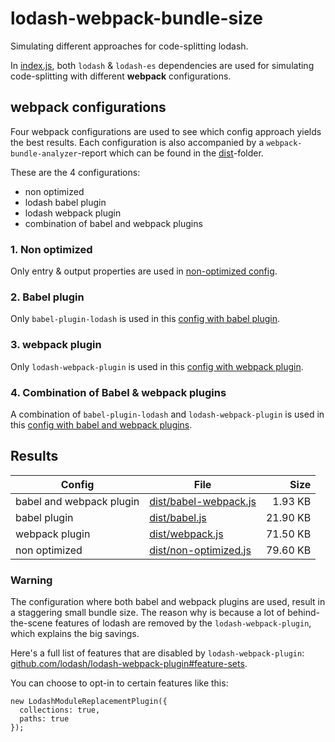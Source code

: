 # lodash-webpack-bundle-size
Simulating different approaches for code-splitting lodash. 

In [index.js](./index.js), both `lodash` & `lodash-es` dependencies are used for simulating code-splitting with different **webpack** configurations.

## webpack configurations
Four webpack configurations are used to see which config approach yields the best results. Each configuration is also accompanied by a `webpack-bundle-analyzer`-report which can be found in the [dist](./dist)-folder.

These are the 4 configurations:
* non optimized
* lodash babel plugin
* lodash webpack plugin
* combination of babel and webpack plugins

### 1. Non optimized
Only entry & output properties are used in [non-optimized config](./webpack.config.js#L5).

### 2. Babel plugin
Only `babel-plugin-lodash` is used in this [config with babel plugin](./webpack.config.js#L19).

### 3. webpack plugin
Only `lodash-webpack-plugin` is used in this [config with webpack plugin](./webpack.config.js#L47).

### 4. Combination of Babel & webpack plugins
A combination of `babel-plugin-lodash` and `lodash-webpack-plugin` is used in this [config with babel and webpack plugins](./webpack.config.js#L62).

## Results

|Config|File|Size|
|---|---|---:|
|babel and webpack plugin|[dist/babel-webpack.js](./dist/babel-webpack.js)|1.93 KB|
|babel plugin|[dist/babel.js](./dist/babel.js)|21.90 KB|
|webpack plugin|[dist/webpack.js](./dist/webpack.js)|71.50 KB|
|non optimized|[dist/non-optimized.js](./dist/non-optimized.js)|79.60 KB|

### Warning
The configuration where both babel and webpack plugins are used, result in a staggering small bundle size. The reason why is because a lot of behind-the-scene features of lodash are removed by the `lodash-webpack-plugin`, which explains the big savings.

Here's a full list of features that are disabled by `lodash-webpack-plugin`:
[github.com/lodash/lodash-webpack-plugin#feature-sets](https://github.com/lodash/lodash-webpack-plugin#feature-sets).

You can choose to opt-in to certain features like this:
```
new LodashModuleReplacementPlugin({
  collections: true,
  paths: true
});
```
